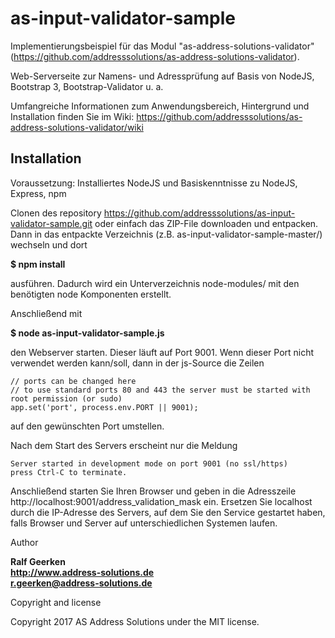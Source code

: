 # as-input-validator-sample
Implementierungsbeispiel für das Modul "as-address-solutions-validator" (https://github.com/addresssolutions/as-address-solutions-validator). 

Web-Serverseite zur Namens- und Adressprüfung auf Basis von NodeJS, Bootstrap 3, Bootstrap-Validator u. a.

Umfangreiche Informationen zum Anwendungsbereich, Hintergrund und Installation finden Sie im Wiki: https://github.com/addresssolutions/as-address-solutions-validator/wiki

## Installation

Voraussetzung: Installiertes NodeJS und Basiskenntnisse zu NodeJS, Express, npm

Clonen des repository https://github.com/addresssolutions/as-input-validator-sample.git oder einfach das ZIP-File downloaden und entpacken. Dann in das entpackte Verzeichnis (z.B. as-input-validator-sample-master/) wechseln und dort 

**$ npm install**

ausführen. Dadurch wird ein Unterverzeichnis node-modules/ mit den benötigten node Komponenten erstellt.

Anschließend mit

**$ node as-input-validator-sample.js** 

den Webserver starten. Dieser läuft auf Port 9001. Wenn dieser Port nicht verwendet werden kann/soll, dann in der js-Source die Zeilen 
    
    // ports can be changed here
    // to use standard ports 80 and 443 the server must be started with root permission (or sudo)
    app.set('port', process.env.PORT || 9001); 
 
auf den gewünschten Port umstellen. 
 
Nach dem Start des Servers erscheint nur die Meldung

    Server started in development mode on port 9001 (no ssl/https)
    press Ctrl-C to terminate.
    
Anschließend starten Sie Ihren Browser und geben in die Adresszeile 
http://localhost:9001/address_validation_mask
ein. Ersetzen Sie localhost durch die IP-Adresse des Servers, auf dem Sie den Service gestartet haben, falls Browser und Server auf unterschiedlichen Systemen laufen.


Author


**Ralf Geerken**  
**http://www.address-solutions.de**    
**r.geerken@address-solutions.de**  


Copyright and license

Copyright 2017 AS Address Solutions under the MIT license.
